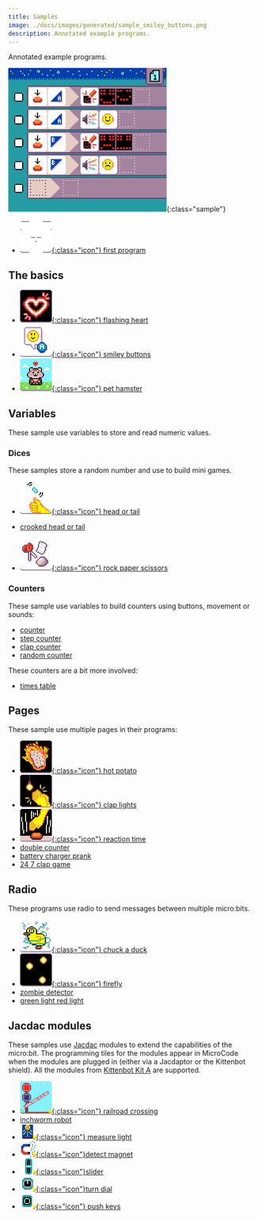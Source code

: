 ```yaml
---
title: Samples
image: ./docs/images/generated/sample_smiley_buttons.png
description: Annotated example programs.
---
```


Annotated example programs.

![Smiley Buttons MicroCode program](./images/generated/sample_smiley_buttons.png){:class="sample"}

-   [![new program](./images/generated/icon_new_program.png){:class="icon"} first program](./samples/first-program)

## The basics

-   [![Flashing Heart icon](./images/generated/icon_sample_flashing_heart.png){:class="icon"} flashing heart](./samples/flashing-heart)
-   [![Smiley Buttons icon](./images/generated/icon_sample_smiley_buttons.png){:class="icon"} smiley buttons](./samples/smiley-buttons)
-   [![Pet hamster icon](./images/generated/icon_sample_pet_hamster.png){:class="icon"} pet hamster](./samples/pet-hamster)

## Variables

These sample use variables to store and read numeric values.

### Dices

These samples store a random number and use to build mini games.

-   [![Head or tail icon](./images/generated/icon_sample_head_or_tail.png){:class="icon"} head or tail](./samples/head-or-tail)
-   [crooked head or tail](./samples/crooked-head-or-tail)

-   [![Rock Paper Scissors icon](./images/generated/icon_sample_rock_paper_scissors.png){:class="icon"} rock paper scissors](./samples/rock-paper-scissors)

### Counters

These sample use variables to build counters using buttons, movement or sounds:

-   [counter](./samples/counter)
-   [step counter](./samples/step-counter)
-   [clap counter](./samples/clap-counter)
-   [random counter](./samples/random-counter)

These counters are a bit more involved:

-   [times table](./samples/times-table)

## Pages

These sample use multiple pages in their programs:

-   [![Hot potato icon](./images/generated/icon_hot_potato.png){:class="icon"} hot potato](./samples/hot-potato)
-   [![Clap lights icon](./images/generated/icon_sample_clap_lights.png){:class="icon"} clap lights](./samples/clap-lights)
-   [![reaction time](./images/generated/icon_reaction_time.png){:class="icon"} reaction time](./samples/reaction-time)
-   [double counter](./samples/double-counter)
-   [battery charger prank](./samples/battery-charger-prank)
-   [24 7 clap game](./samples/24-7-clap)

## Radio

These programs use radio to send messages between multiple
micro:bits.

-   [![Chuck a duck icon](./images/generated/icon_sample_chuck_a_duck.png){:class="icon"} chuck a duck](./samples/chuck-a-duck)
-   [![Firefly icon](./images/generated/icon_sample_firefly.png){:class="icon"} firefly](./samples/firefly)
-   [zombie detector](./samples/zombie-detector)
-   [green light red light](./samples/green-light-red-light)

## Jacdac modules

These samples use [Jacdac](https://aka.ms/jacdac) modules to extend the capabilities of the
micro:bit. The programming tiles for the modules appear in MicroCode when the modules are
plugged in (either via a Jacdaptor or the Kittenbot shield). All the modules from [Kittenbot Kit A](https://microsoft.github.io/jacdac-docs/devices/kittenbot/jacdacstarterkitawithjacdaptorformicrobitv2v10/) are supported.

-   [![railroad crossing](./images/generated/icon_railroad_crossing.png){:class="icon"} railroad crossing](./samples/railroad-crossing)
-   [inchworm robot](./samples/inchworm)
-   [![measure light](./images/generated/icon_S5.png){:class="icon"} measure light](./samples/light-levels)
-   [![detect magnet](./images/generated/icon_S10.png){:class="icon"}detect magnet](./samples/magnet-levels)
-   [![slider](./images/generated/icon_S11.png){:class="icon"}slider](./samples/slider-levels)
-   [![dial](./images/generated/icon_S12.png){:class="icon"}turn dial](./samples)
-   [![key](./images/generated/icon_F5.png){:class="icon"} push keys](./samples)
